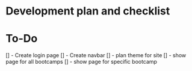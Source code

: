 # Development plan and checklist

# To-Do
[] - Create login page
[] - Create navbar
[] - plan theme for site
[] - show page for all bootcamps
[] - show page for specific bootcamp